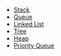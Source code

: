 * [Stack]()
* [Queue](/Algorithm/DataStructure/Queue.md)
* [Linked List]()
* [Tree](/Algorithm/DataStructure/Tree/README.md)
* [Heap](/Algorithm/DataStructure/Heap.md)
* [Priority Queue](/Algorithm/DataStructure/PriorityQueue.md)
